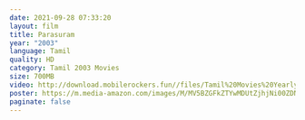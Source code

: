 ```yaml
---
date: 2021-09-28 07:33:20
layout: film
title: Parasuram
year: "2003"
language: Tamil
quality: HD
category: Tamil 2003 Movies
size: 700MB
video: http://download.mobilerockers.fun//files/Tamil%20Movies%20Yearly%20Collections/Tamil%202003%20Collections/Parasuram%20(2003)/Parasuram%20(2003)%20Full%20Movies/Parasuram%20(2003)%20HDRip/Parasuram%20(2003)%20HDRip%20Single%20Part.mp4
poster: https://m.media-amazon.com/images/M/MV5BZGFkZTYwMDUtZjhjNi00ZDNiLWFhMmMtNTUwZjBjN2RjZjk5XkEyXkFqcGdeQXVyOTk3NTc2MzE@._V1_.jpg
paginate: false
---
```

